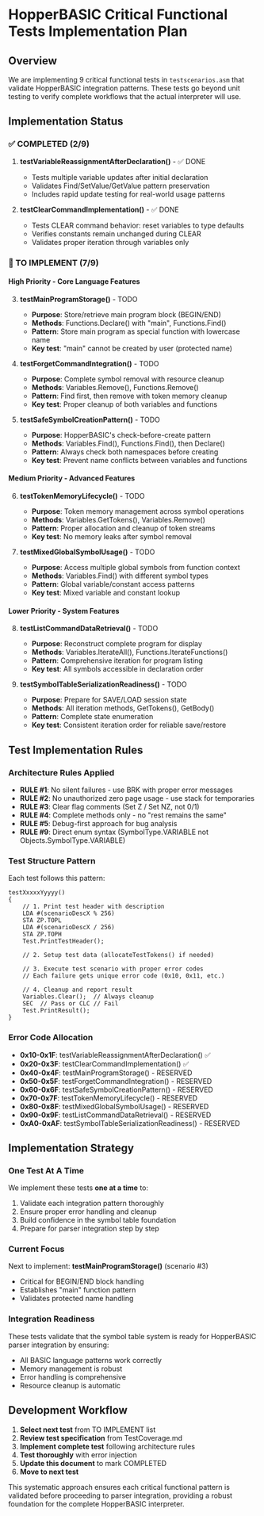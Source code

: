 # HopperBASIC Critical Functional Tests Implementation Plan

## Overview
We are implementing 9 critical functional tests in `testscenarios.asm` that validate HopperBASIC integration patterns. These tests go beyond unit testing to verify complete workflows that the actual interpreter will use.

## Implementation Status

### ✅ COMPLETED (2/9)
1. **testVariableReassignmentAfterDeclaration()** - ✅ DONE
   - Tests multiple variable updates after initial declaration
   - Validates Find/SetValue/GetValue pattern preservation
   - Includes rapid update testing for real-world usage patterns

2. **testClearCommandImplementation()** - ✅ DONE
   - Tests CLEAR command behavior: reset variables to type defaults
   - Verifies constants remain unchanged during CLEAR
   - Validates proper iteration through variables only

### 🔄 TO IMPLEMENT (7/9)

#### High Priority - Core Language Features
3. **testMainProgramStorage()** - TODO
   - **Purpose**: Store/retrieve main program block (BEGIN/END)
   - **Methods**: Functions.Declare() with "main", Functions.Find()
   - **Pattern**: Store main program as special function with lowercase name
   - **Key test**: "main" cannot be created by user (protected name)

4. **testForgetCommandIntegration()** - TODO
   - **Purpose**: Complete symbol removal with resource cleanup
   - **Methods**: Variables.Remove(), Functions.Remove()
   - **Pattern**: Find first, then remove with token memory cleanup
   - **Key test**: Proper cleanup of both variables and functions

5. **testSafeSymbolCreationPattern()** - TODO
   - **Purpose**: HopperBASIC's check-before-create pattern
   - **Methods**: Variables.Find(), Functions.Find(), then Declare()
   - **Pattern**: Always check both namespaces before creating
   - **Key test**: Prevent name conflicts between variables and functions

#### Medium Priority - Advanced Features
6. **testTokenMemoryLifecycle()** - TODO
   - **Purpose**: Token memory management across symbol operations
   - **Methods**: Variables.GetTokens(), Variables.Remove()
   - **Pattern**: Proper allocation and cleanup of token streams
   - **Key test**: No memory leaks after symbol removal

7. **testMixedGlobalSymbolUsage()** - TODO
   - **Purpose**: Access multiple global symbols from function context
   - **Methods**: Variables.Find() with different symbol types
   - **Pattern**: Global variable/constant access patterns
   - **Key test**: Mixed variable and constant lookup

#### Lower Priority - System Features
8. **testListCommandDataRetrieval()** - TODO
   - **Purpose**: Reconstruct complete program for display
   - **Methods**: Variables.IterateAll(), Functions.IterateFunctions()
   - **Pattern**: Comprehensive iteration for program listing
   - **Key test**: All symbols accessible in declaration order

9. **testSymbolTableSerializationReadiness()** - TODO
   - **Purpose**: Prepare for SAVE/LOAD session state
   - **Methods**: All iteration methods, GetTokens(), GetBody()
   - **Pattern**: Complete state enumeration
   - **Key test**: Consistent iteration order for reliable save/restore

## Test Implementation Rules

### Architecture Rules Applied
- **RULE #1**: No silent failures - use BRK with proper error messages
- **RULE #2**: No unauthorized zero page usage - use stack for temporaries
- **RULE #3**: Clear flag comments (Set Z / Set NZ, not 0/1)
- **RULE #4**: Complete methods only - no "rest remains the same"
- **RULE #5**: Debug-first approach for bug analysis
- **RULE #9**: Direct enum syntax (SymbolType.VARIABLE not Objects.SymbolType.VARIABLE)

### Test Structure Pattern
Each test follows this pattern:
```assembly
testXxxxxYyyyy()
{
    // 1. Print test header with description
    LDA #(scenarioDescX % 256)
    STA ZP.TOPL
    LDA #(scenarioDescX / 256)
    STA ZP.TOPH
    Test.PrintTestHeader();
    
    // 2. Setup test data (allocateTestTokens() if needed)
    
    // 3. Execute test scenario with proper error codes
    // Each failure gets unique error code (0x10, 0x11, etc.)
    
    // 4. Cleanup and report result
    Variables.Clear();  // Always cleanup
    SEC  // Pass or CLC // Fail
    Test.PrintResult();
}
```

### Error Code Allocation
- **0x10-0x1F**: testVariableReassignmentAfterDeclaration() ✅
- **0x20-0x3F**: testClearCommandImplementation() ✅  
- **0x40-0x4F**: testMainProgramStorage() - RESERVED
- **0x50-0x5F**: testForgetCommandIntegration() - RESERVED
- **0x60-0x6F**: testSafeSymbolCreationPattern() - RESERVED
- **0x70-0x7F**: testTokenMemoryLifecycle() - RESERVED
- **0x80-0x8F**: testMixedGlobalSymbolUsage() - RESERVED
- **0x90-0x9F**: testListCommandDataRetrieval() - RESERVED
- **0xA0-0xAF**: testSymbolTableSerializationReadiness() - RESERVED

## Implementation Strategy

### One Test At A Time
We implement these tests **one at a time** to:
1. Validate each integration pattern thoroughly
2. Ensure proper error handling and cleanup
3. Build confidence in the symbol table foundation
4. Prepare for parser integration step by step

### Current Focus
Next to implement: **testMainProgramStorage()** (scenario #3)
- Critical for BEGIN/END block handling
- Establishes "main" function pattern
- Validates protected name handling

### Integration Readiness
These tests validate that the symbol table system is ready for HopperBASIC parser integration by ensuring:
- All BASIC language patterns work correctly
- Memory management is robust
- Error handling is comprehensive
- Resource cleanup is automatic

## Development Workflow
1. **Select next test** from TO IMPLEMENT list
2. **Review test specification** from TestCoverage.md
3. **Implement complete test** following architecture rules
4. **Test thoroughly** with error injection
5. **Update this document** to mark COMPLETED
6. **Move to next test**

This systematic approach ensures each critical functional pattern is validated before proceeding to parser integration, providing a robust foundation for the complete HopperBASIC interpreter.